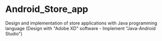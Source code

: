 # Android_Store_app
Design and implementation of store applications with Java programming language (Design with "Adobe XD" software - Implement "Java-Android Studio")
